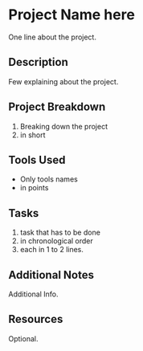 # Project Name here

One line about the project.

## Description

Few explaining about the project.

## Project Breakdown

1.  Breaking down the project
2.  in short

## Tools Used

- Only tools names
- in points

## Tasks

1.  task that has to be done
2.  in chronological order
3.  each in 1 to 2 lines.

## Additional Notes

Additional Info.

## Resources

Optional.
